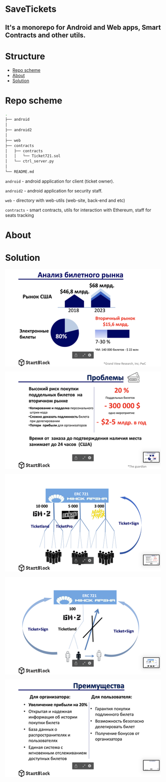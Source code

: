# SaveTickets

## It's a monorepo for Android and Web apps, Smart Contracts and other utils.

# Structure

- [Repo scheme](#repo-scheme)
- [About](#about)
- [Solution](#solution)



#   Repo scheme
```bash
.
├── android
│
├── android2
│
├── web
├── contracts
│   ├── contracts
│   │   └── Ticket721.sol
│   └── ctrl_server.py
│
└── README.md
```

<code>android</code> - android application for client (ticket owner).  

<code>android2</code> - android application for security staff. 

<code>web</code> - directory with web-utils (web-site, back-end and etc)

<code>contracts</code> - smart contracts, utils for interaction with Ethereum, staff for seats tracking

# About


# Solution

![Market](readme_images/market.png?raw=true "Market")

![Problems](readme_images/problems.png?raw=true "Problems")

![Solution1](readme_images/solution1.png?raw=true "Solution1")

![Solution2](readme_images/solution2.png?raw=true "Solution2")

![Advantages](readme_images/advantages.png?raw=true "Advantages")


